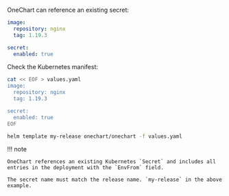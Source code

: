 OneChart can reference an existing secret:

```yaml
image:
  repository: nginx
  tag: 1.19.3

secret:
  enabled: true
```

Check the Kubernetes manifest:

```bash
cat << EOF > values.yaml
image:
  repository: nginx
  tag: 1.19.3

secret:
  enabled: true
EOF

helm template my-release onechart/onechart -f values.yaml
```

!!! note

    OneChart references an existing Kubernetes `Secret` and includes all entries in the deployment with the `EnvFrom` field.
    
    The secret name must match the release name. `my-release` in the above example.
